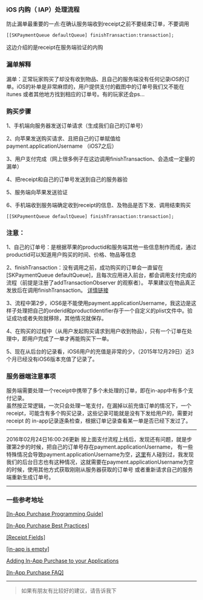 


### iOS 内购（ IAP）处理流程

防止漏单最重要的一点:在确认服务端收到receipt之前不要结束订单，不要调用

```
[[SKPaymentQueue defaultQueue] finishTransaction:transaction];
```


这边介绍的是receipt在服务端验证的内购

### 漏单解释

漏单：正常玩家购买了却没有收到物品、且自己的服务端没有任何记录iOS的订单。iOS的补单是非常麻烦的，用户提供支付的截图中的订单号我们又不能在itunes 或者其他地方找到相应的订单号。有的玩家还会ps...

### 购买步骤


1、手机端向服务器发送订单请求（生成我们自己的订单号）

2、向苹果发送购买请求、且把自己的订单赋值给payment.applicationUsername （iOS7之后）

3、用户支付完成（网上很多例子在这边调用finishTransaction、会造成一定量的漏单）

4、把receipt和自己的订单号发送到自己的服务器验

5、服务端向苹果发送验证

6、手机端收到服务端确定收到receipt的信息、及物品是否下发、调用结束购买

```
[[SKPaymentQueue defaultQueue] finishTransaction:transaction];
```


### 注意：

1、自己的订单号：是根据苹果的productid和服务端其他一些信息制作而成，通过productid可以知道用户购买的时间、价格、物品等信息

2、finishTransaction：没有调用之前，成功购买的订单会一直留在[SKPaymentQueue defaultQueue]，且每次应用进入前台，都会调用支付完成的流程（前提是注册了addTransactionObserver 的观察者）。
苹果建议在物品真正发放后在调用finishTransaction。
[详情链接](https://developer.apple.com/library/ios/documentation/NetworkingInternet/Conceptual/StoreKitGuide/Chapters/DeliverProduct.html#//apple_ref/doc/uid/TP40008267-CH5-SW10)

3、流程中第2步，iOS6是不能使用payment.applicationUsername，我这边是这样子处理把自己的orderid和productIdentifier存于一个自定义的plist文件中。验证成功或者失败就移除，其他情况就保存。

4、在购买的过程中（从用户发起购买请求到用户收到物品），只有一个订单在处理中，即用户完成了一单才再能购买下一单。

5、现在从后台的记录看，iOS6用户的充值是非常的少，（2015年12月29日）近3个月已经没有iOS6版本充值了记录了。

### 服务器端注意事项

服务端需要处理一个receipt中携带了多个未处理的订单，即在in-app中有多个支付记录。   
虽然按正常逻辑，一次只会处理一笔支付，在漏掉以前充值订单的情况下，一个receipt，可能含有多个购买记录，这些记录可能就是没有下发给用户的，需要对receipt 的 in-app记录逐条检查，根据订单记录查看某一单是否已经下发过了。

-----

2016年02月24日16:00:26更新
按上面支付流程上线后，发现还有问题，就是步骤第2步的时候，把自己的订单号存在payment.applicationUsername，
有一些特殊情况会导致payment.applicationUsername为空，[这里](https://forums.developer.apple.com/thread/14136)有人碰到过，我发现我们的后台日志也有这种情况，这就需要在payment.applicationUsername为空的时候，使用其他方式获取刚刚从服务器获取的订单号
或者重新请求自己的服务端重新生成订单号。

-----
### 一些参考地址

[[In-App Purchase Programming Guide]](https://developer.apple.com/library/ios/documentation/NetworkingInternet/Conceptual/StoreKitGuide/Chapters/Restoring.html#//apple_ref/doc/uid/TP40008267-CH8-SW2)

[\[In-App Purchase Best Practices\]](https://developer.apple.com/library/ios/technotes/tn2387/_index.html)


[\[Receipt Fields\]](https://developer.apple.com/library/ios/releasenotes/General/ValidateAppStoreReceipt/Chapters/ReceiptFields.html#//apple_ref/doc/uid/TP40010573-CH106-SW1)


[\[in-app is empty\]](https://forums.developer.apple.com/thread/8954)




[Adding In-App Purchase to your Applications](https://developer.apple.com/library/content/technotes/tn2259/_index.html)

[[In-App Purchase FAQ]](https://developer.apple.com/library/ios/technotes/tn2413/_index.html#//apple_ref/doc/uid/DTS40016228-CH1-TNTAG1)

-----

> 如果有朋友有比较好的建议，请告诉我下






